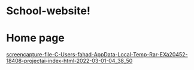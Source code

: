 # School-website!
# Home page

[screencapture-file-C-Users-fahad-AppData-Local-Temp-Rar-EXa20452-18408-projectai-index-html-2022-03-01-04_38_50](https://user-images.githubusercontent.com/86566999/156088742-dc312d40-abc4-4f5a-a0c6-cc6743d5b06a.png)
